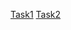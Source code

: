 [Task1](https://oksanacoder.github.io/homework29.github.io/dom/index.html)
[Task2](https://oksanacoder.github.io/homework29.github.io/tabs/index.html)

